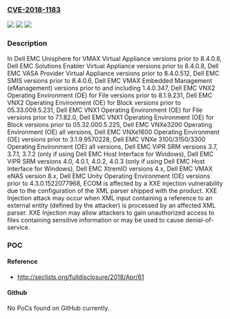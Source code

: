 ### [CVE-2018-1183](https://cve.mitre.org/cgi-bin/cvename.cgi?name=CVE-2018-1183)
![](https://img.shields.io/static/v1?label=Product&message=Dell%20EMC%20Unisphere%20for%20VMAX%20Virtual%20Appliance%2C%20Dell%20EMC%20Solutions%20Enabler%20Virtual%20Appliance%2C%20Dell%20EMC%20VASA%20Provider%20Virtual%20Appliance%2C%20Dell%20EMC%20SMIS%2C%20Dell%20EMC%20VMAX%20Embedded%20Management%20(eManagement)%2C%20Dell%20EMC%20VNX2%20Operating%20Environment%20(OE)%20for%20File%2C%20Dell%20EMC%20VNX2%20Operating%20Environment%20(OE)%20for%20Block%2C%20Dell%20EMC%20VNX1%20Operating%20Environment%20(OE)%20for%20File%2C%20Dell%20EMC%20VNX1%20Operating%20Environment%20(OE)%20for%20Block%2C%20Dell%20EMC%20VNXe3200%20Operating%20Environment%20(OE)%2C%20Dell%20EMC%20VNXe1600%20Operating%20Environment%20(OE)%2C%20Dell%20EMC%20VNXe%203100%2F3150%2F3300%20Operating%20Environment%20(OE)%2C%20Dell%20EMC%20ViPR%20SRM%2C%20Dell%20EMC%20ViPR%20SRM%2C%20Dell%20EMC%20XtremIO%2C%20Dell%20EMC%20VMAX%20eNAS%2C%20Dell%20EMC%20Unity%20Operating%20Environment%20(OE)&color=blue)
![](https://img.shields.io/static/v1?label=Version&message=Dell%20EMC%20Unisphere%20for%20VMAX%20Virtual%20Appliance%20versions%20prior%20to%208.4.0.8%2C%20Dell%20EMC%20Solutions%20Enabler%20Virtual%20Appliance%20versions%20prior%20to%208.4.0.8%2C%20Dell%20EMC%20VASA%20Provider%20Virtual%20Appliance%20versions%20prior%20to%208.4.0.512%2C%20Dell%20EMC%20SMIS%20versions%20prior%20to%208.4.0.6%2C%20Dell%20EMC%20VMAX%20Embedded%20Management%20(eManagement)%20versions%20prior%20to%20and%20including%201.4.0.347%2C%20Dell%20EMC%20VNX2%20Operating%20Environment%20(OE)%20for%20File%20versions%20prior%20to%208.1.9.231%2C%20Dell%20EMC%20VNX2%20Operating%20Environment%20(OE)%20for%20Block%20versions%20prior%20to%2005.33.009.5.231%2C%20Dell%20EMC%20VNX1%20Operating%20Environment%20(OE)%20for%20File%20versions%20prior%20to%207.1.82.0%2C%20Dell%20EMC%20VNX1%20Operating%20Environment%20(OE)%20for%20Block%20versions%20prior%20to%2005.32.000.5.225%2C%20Dell%20EMC%20VNXe3200%20Operating%20Environment%20(OE)%20all%20versions%2C%20Dell%20EMC%20VNXe1600%20Operating%20Environment%20(OE)%20versions%20prior%20to%203.1.9.9570228%2C%20Dell%20EMC%20VNXe%203100%2F3150%2F3300%20Operating%20Environment%20(OE)%20all%20versions%2C%20Dell%20EMC%20ViPR%20SRM%20versions%203.7%2C%203.7.1%2C%203.7.2%20(only%20if%20using%20Dell%20EMC%20Host%20Interface%20for%20Windows)%2C%20Dell%20EMC%20ViPR%20SRM%20versions%20%20...%5Btruncated*%5D%20&color=brightgreen)
![](https://img.shields.io/static/v1?label=Vulnerability&message=XXE%20injection%20vulnerability&color=brightgreen)

### Description

In Dell EMC Unisphere for VMAX Virtual Appliance versions prior to 8.4.0.8, Dell EMC Solutions Enabler Virtual Appliance versions prior to 8.4.0.8, Dell EMC VASA Provider Virtual Appliance versions prior to 8.4.0.512, Dell EMC SMIS versions prior to 8.4.0.6, Dell EMC VMAX Embedded Management (eManagement) versions prior to and including 1.4.0.347, Dell EMC VNX2 Operating Environment (OE) for File versions prior to 8.1.9.231, Dell EMC VNX2 Operating Environment (OE) for Block versions prior to 05.33.009.5.231, Dell EMC VNX1 Operating Environment (OE) for File versions prior to 7.1.82.0, Dell EMC VNX1 Operating Environment (OE) for Block versions prior to 05.32.000.5.225, Dell EMC VNXe3200 Operating Environment (OE) all versions, Dell EMC VNXe1600 Operating Environment (OE) versions prior to 3.1.9.9570228, Dell EMC VNXe 3100/3150/3300 Operating Environment (OE) all versions, Dell EMC ViPR SRM versions 3.7, 3.7.1, 3.7.2 (only if using Dell EMC Host Interface for Windows), Dell EMC ViPR SRM versions 4.0, 4.0.1, 4.0.2, 4.0.3 (only if using Dell EMC Host Interface for Windows), Dell EMC XtremIO versions 4.x, Dell EMC VMAX eNAS version 8.x, Dell EMC Unity Operating Environment (OE) versions prior to 4.3.0.1522077968, ECOM is affected by a XXE injection vulnerability due to the configuration of the XML parser shipped with the product. XXE Injection attack may occur when XML input containing a reference to an external entity (defined by the attacker) is processed by an affected XML parser. XXE Injection may allow attackers to gain unauthorized access to files containing sensitive information or may be used to cause denial-of-service.

### POC

#### Reference
- http://seclists.org/fulldisclosure/2018/Apr/61

#### Github
No PoCs found on GitHub currently.

